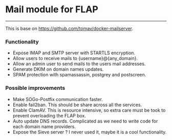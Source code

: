 # Mail module for FLAP

---

This is base on https://github.com/tomav/docker-mailserver.

### Functionality

-   Expose IMAP and SMTP server with STARTLS encryption.
-   Allow users to receive mails to {username}@{any_domain}.
-   Allow an admin user to send mails to the users mail addresses.
-   Generate DKIM on domain names updates.
-   SPAM protection with spamassassin, postgrey and postscreen.

### Possible improvements

-   Make SOGo-Postfix communication faster.
-   Enable fail2ban. This should be share across all the services.
-   Enable ClamAV. This is resource intensive, so extra care must be took to prevent overloading the FLAP box.
-   Auto update DNS records. Complicated as we need to write code for each domain name providers.
-   Expose the Sieve server ? I never used it, maybe it is a cool functionality.
